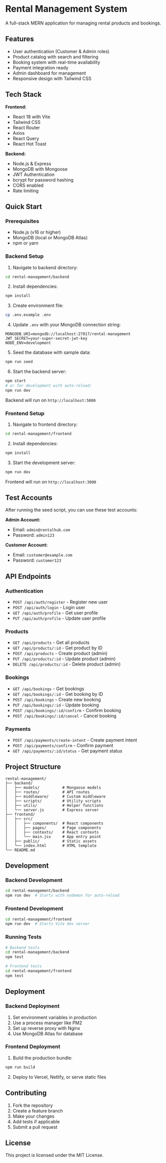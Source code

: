 # Rental Management System

A full-stack MERN application for managing rental products and bookings.

## Features

- User authentication (Customer & Admin roles)
- Product catalog with search and filtering
- Booking system with real-time availability
- Payment integration ready
- Admin dashboard for management
- Responsive design with Tailwind CSS

## Tech Stack

**Frontend:**
- React 18 with Vite
- Tailwind CSS
- React Router
- Axios
- React Query
- React Hot Toast

**Backend:**
- Node.js & Express
- MongoDB with Mongoose
- JWT Authentication
- bcrypt for password hashing
- CORS enabled
- Rate limiting

## Quick Start

### Prerequisites
- Node.js (v16 or higher)
- MongoDB (local or MongoDB Atlas)
- npm or yarn

### Backend Setup

1. Navigate to backend directory:
```bash
cd rental-management/backend
```

2. Install dependencies:
```bash
npm install
```

3. Create environment file:
```bash
cp .env.example .env
```

4. Update `.env` with your MongoDB connection string:
```
MONGODB_URI=mongodb://localhost:27017/rental-management
JWT_SECRET=your-super-secret-jwt-key
NODE_ENV=development
```

5. Seed the database with sample data:
```bash
npm run seed
```

6. Start the backend server:
```bash
npm start
# or for development with auto-reload:
npm run dev
```

Backend will run on `http://localhost:5000`

### Frontend Setup

1. Navigate to frontend directory:
```bash
cd rental-management/frontend
```

2. Install dependencies:
```bash
npm install
```

3. Start the development server:
```bash
npm run dev
```

Frontend will run on `http://localhost:3000`

## Test Accounts

After running the seed script, you can use these test accounts:

**Admin Account:**
- Email: `admin@rentalhub.com`
- Password: `admin123`

**Customer Account:**
- Email: `customer@example.com`
- Password: `customer123`

## API Endpoints

### Authentication
- `POST /api/auth/register` - Register new user
- `POST /api/auth/login` - Login user
- `GET /api/auth/profile` - Get user profile
- `PUT /api/auth/profile` - Update user profile

### Products
- `GET /api/products` - Get all products
- `GET /api/products/:id` - Get product by ID
- `POST /api/products` - Create product (admin)
- `PUT /api/products/:id` - Update product (admin)
- `DELETE /api/products/:id` - Delete product (admin)

### Bookings
- `GET /api/bookings` - Get bookings
- `GET /api/bookings/:id` - Get booking by ID
- `POST /api/bookings` - Create new booking
- `PUT /api/bookings/:id` - Update booking
- `POST /api/bookings/:id/confirm` - Confirm booking
- `POST /api/bookings/:id/cancel` - Cancel booking

### Payments
- `POST /api/payments/create-intent` - Create payment intent
- `POST /api/payments/confirm` - Confirm payment
- `GET /api/payments/:id/status` - Get payment status

## Project Structure

```
rental-management/
├── backend/
│   ├── models/          # Mongoose models
│   ├── routes/          # API routes
│   ├── middleware/      # Custom middleware
│   ├── scripts/         # Utility scripts
│   ├── utils/           # Helper functions
│   └── server.js        # Express server
├── frontend/
│   ├── src/
│   │   ├── components/  # React components
│   │   ├── pages/       # Page components
│   │   ├── contexts/    # React contexts
│   │   └── main.jsx     # App entry point
│   ├── public/          # Static assets
│   └── index.html       # HTML template
└── README.md
```

## Development

### Backend Development
```bash
cd rental-management/backend
npm run dev  # Starts with nodemon for auto-reload
```

### Frontend Development
```bash
cd rental-management/frontend
npm run dev  # Starts Vite dev server
```

### Running Tests
```bash
# Backend tests
cd rental-management/backend
npm test

# Frontend tests
cd rental-management/frontend
npm test
```

## Deployment

### Backend Deployment
1. Set environment variables in production
2. Use a process manager like PM2
3. Set up reverse proxy with Nginx
4. Use MongoDB Atlas for database

### Frontend Deployment
1. Build the production bundle:
```bash
npm run build
```
2. Deploy to Vercel, Netlify, or serve static files

## Contributing

1. Fork the repository
2. Create a feature branch
3. Make your changes
4. Add tests if applicable
5. Submit a pull request

## License

This project is licensed under the MIT License.